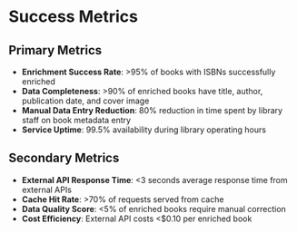 # Success Metrics

## Primary Metrics
- **Enrichment Success Rate**: >95% of books with ISBNs successfully enriched
- **Data Completeness**: >90% of enriched books have title, author, publication date, and cover image
- **Manual Data Entry Reduction**: 80% reduction in time spent by library staff on book metadata entry
- **Service Uptime**: 99.5% availability during library operating hours

## Secondary Metrics
- **External API Response Time**: <3 seconds average response time from external APIs
- **Cache Hit Rate**: >70% of requests served from cache
- **Data Quality Score**: <5% of enriched books require manual correction
- **Cost Efficiency**: External API costs <$0.10 per enriched book
